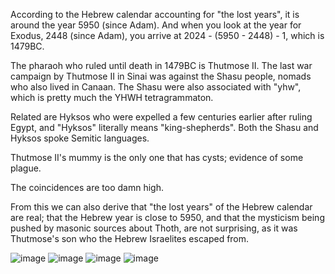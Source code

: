 According to the Hebrew calendar accounting for "the lost years", it is around the year 5950 (since Adam).  And when you look at the year for Exodus, 2448 (since Adam), you arrive at 2024 - (5950 - 2448) - 1, which is 1479BC.

The pharaoh who ruled until death in 1479BC is Thutmose II. The last war campaign by Thutmose II in Sinai was against the Shasu people, nomads who also lived in Canaan. The Shasu were also associated with "yhw", which is pretty much the YHWH tetragrammaton. 

Related are Hyksos who were expelled a few centuries earlier after ruling Egypt, and "Hyksos" literally means "king-shepherds". Both the Shasu and Hyksos spoke Semitic languages.

Thutmose II's mummy is the only one that has cysts; evidence of some plague.

The coincidences are too damn high. 

From this we can also derive that "the lost years" of the Hebrew calendar are real; that the Hebrew year is close to 5950, and that the mysticism being pushed by masonic sources about Thoth, are not surprising, as it was Thutmose's son who the Hebrew Israelites escaped from. 

![image](https://github.com/user-attachments/assets/84367c36-1230-4371-8c04-3dcefbd22713)
![image](https://github.com/user-attachments/assets/6b5d9555-b5e0-4aaa-a0a2-d3295e58bc76)
![image](https://github.com/user-attachments/assets/bd95f1c8-79d6-4c1b-81c1-57699e63fff0)
![image](https://github.com/user-attachments/assets/1adac7a9-cf47-4f41-9928-0763a4b08184)

